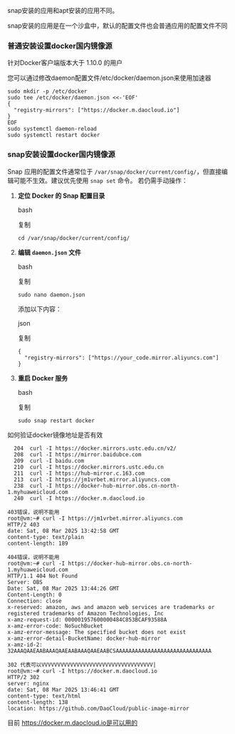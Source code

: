 snap安装的应用和apt安装的应用不同。

snap安装的应用是在一个沙盒中，默认的配置文件也会普通应用的配置文件不同





### 普通安装设置docker国内镜像源

针对Docker客户端版本大于 1.10.0 的用户

您可以通过修改daemon配置文件/etc/docker/daemon.json来使用加速器

```
sudo mkdir -p /etc/docker
sudo tee /etc/docker/daemon.json <<-'EOF'
{
  "registry-mirrors": ["https://docker.m.daocloud.io"]
}
EOF
sudo systemctl daemon-reload
sudo systemctl restart docker
```

### snap安装设置docker国内镜像源

Snap 应用的配置文件通常位于 `/var/snap/docker/current/config/`，但直接编辑可能不生效。建议优先使用 `snap set` 命令。
若仍需手动操作：

1. **定位 Docker 的 Snap 配置目录**

   bash

   复制

   ```
   cd /var/snap/docker/current/config/
   ```

2. **编辑 `daemon.json` 文件**

   bash

   复制

   ```
   sudo nano daemon.json
   ```

   添加以下内容：

   json

   复制

   ```
   {
     "registry-mirrors": ["https://your_code.mirror.aliyuncs.com"]
   }
   ```

3. **重启 Docker 服务**

   bash

   复制

   ```
   sudo snap restart docker
   ```





如何验证docker镜像地址是否有效

```
  204  curl -I https://docker.mirrors.ustc.edu.cn/v2/
  208  curl -I https://mirror.baidubce.com
  209  curl -I baidu.com
  210  curl -I https://docker.mirrors.ustc.edu.cn
  211  curl -I https://hub-mirror.c.163.com
  213  curl -I https://jm1vrbet.mirror.aliyuncs.com
  238  curl -I https://docker-hub-mirror.obs.cn-north-1.myhuaweicloud.com
  240  curl -I https://docker.m.daocloud.io

403错误，说明不能用
root@vm:~# curl -I https://jm1vrbet.mirror.aliyuncs.com
HTTP/2 403 
date: Sat, 08 Mar 2025 13:42:58 GMT
content-type: text/plain
content-length: 189

404错误，说明不能用
root@vm:~# curl -I https://docker-hub-mirror.obs.cn-north-1.myhuaweicloud.com
HTTP/1.1 404 Not Found
Server: OBS
Date: Sat, 08 Mar 2025 13:44:26 GMT
Content-Length: 0
Connection: close
x-reserved: amazon, aws and amazon web services are trademarks or registered trademarks of Amazon Technologies, Inc
x-amz-request-id: 000001957600000484C853BCAF93588A
x-amz-error-code: NoSuchBucket
x-amz-error-message: The specified bucket does not exist
x-amz-error-detail-BucketName: docker-hub-mirror
x-amz-id-2: 32AAAQAAEAABAAAQAAEAABAAAQAAEAABCSAAAAAAAAAAAAAAAAAAAAAAAAAAAAAA

302 代表可以VVVVVVVVVVVVVVVVVVVVVVVVVVVVVVVVVVV|
root@vm:~# curl -I https://docker.m.daocloud.io
HTTP/2 302 
server: nginx
date: Sat, 08 Mar 2025 13:46:41 GMT
content-type: text/html
content-length: 138
location: https://github.com/DaoCloud/public-image-mirror
```

目前 https://docker.m.daocloud.io是可以用的